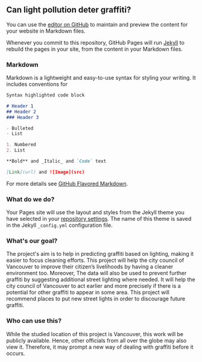 ## Can light pollution deter graffiti?

You can use the [editor on GitHub](https://github.com/CowKeyMan/LightPollutionVsGraffiti/edit/master/docs/index.md) to maintain and preview the content for your website in Markdown files.

Whenever you commit to this repository, GitHub Pages will run [Jekyll](https://jekyllrb.com/) to rebuild the pages in your site, from the content in your Markdown files.

### Markdown

Markdown is a lightweight and easy-to-use syntax for styling your writing. It includes conventions for

```markdown
Syntax highlighted code block

# Header 1
## Header 2
### Header 3

- Bulleted
- List

1. Numbered
2. List

**Bold** and _Italic_ and `Code` text

[Link](url) and ![Image](src)
```

For more details see [GitHub Flavored Markdown](https://guides.github.com/features/mastering-markdown/).

### What do we do?

Your Pages site will use the layout and styles from the Jekyll theme you have selected in your [repository settings](https://github.com/CowKeyMan/LightPollutionVsGraffiti/settings/pages). The name of this theme is saved in the Jekyll `_config.yml` configuration file.

### What's our goal?

The project's aim is to help in predicting graffiti based on lighting, making it easier to focus cleaning efforts. This project will help the city council of Vancouver to improve their citizen’s livelihoods by having a cleaner environment too. Moreover, The data will also be used to prevent further graffiti by suggesting additional street lighting where needed. It will help the city council of Vancouver to act earlier and more precisely if there is a potential for other graffiti to appear in some area. This project will recommend places to put new street lights in order to discourage future graffiti.

### Who can use this?

While the studied location of this project is Vancouver, this work will be publicly available. Hence, other officials from all over the globe may also view it. Therefore, it may prompt a new way of dealing with graffiti before it occurs.

